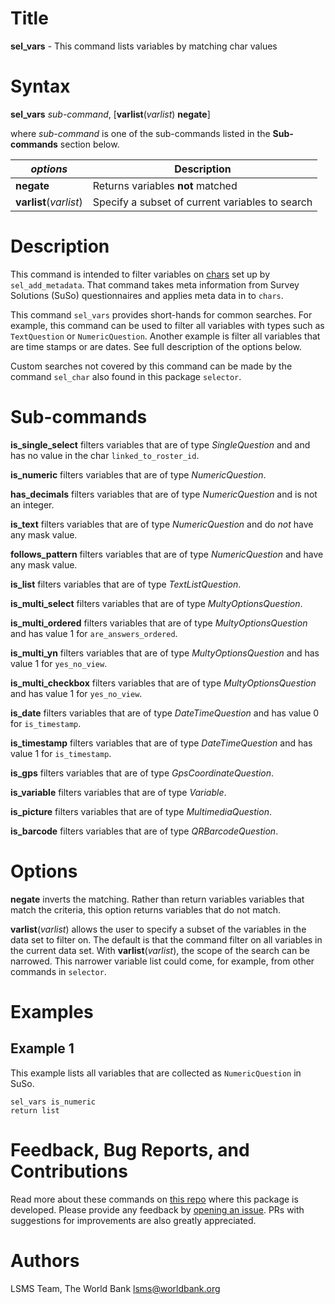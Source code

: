 # Title

__sel_vars__ - This command lists variables by matching char values

# Syntax

__sel_vars__ _sub-command_, [__**var**list__(_varlist_) __**neg**ate__]

where _sub-command_ is one of the sub-commands listed in the __Sub-commands__ section below.

| _options_ | Description |
|-----------|-------------|
| __**neg**ate__ | Returns variables **not** matched |
| __**var**list__(_varlist_) | Specify a subset of current variables to search  |

# Description

This command is intended to filter variables on [chars](https://www.stata.com/manuals/pchar.pdf) set up by `sel_add_metadata`. That command takes meta information from Survey Solutions (SuSo) questionnaires and applies meta data in to `chars`.

This command `sel_vars` provides short-hands for common searches. For example, this command can be used to filter all variables with types such as  `TextQuestion` or `NumericQuestion`. Another example is filter all variables that are time stamps or are dates. See full description of the options below.

Custom searches not covered by this command can be made by the command `sel_char` also found in this package `selector`.

# Sub-commands

__is_single_select__ filters variables that are of type _SingleQuestion_ and
  and has no value in the char `linked_to_roster_id`.

__is_numeric__ filters variables that are of type _NumericQuestion_.

__has_decimals__ filters variables that are of type _NumericQuestion_ and is not an integer.

__is_text__ filters variables that are of type _NumericQuestion_ and do _not_ have any mask value.

__follows_pattern__ filters variables that are of type _NumericQuestion_ and have any mask value.

__is_list__ filters variables that are of type _TextListQuestion_.

__is_multi_select__ filters variables that are of type _MultyOptionsQuestion_.

__is_multi_ordered__ filters variables that are of type _MultyOptionsQuestion_ and has value 1 for `are_answers_ordered`.

__is_multi_yn__ filters variables that are of type _MultyOptionsQuestion_  and has value 1 for `yes_no_view`.

__is_multi_checkbox__ filters variables that are of type _MultyOptionsQuestion_  and has value 1 for `yes_no_view`.

__is_date__ filters variables that are of type _DateTimeQuestion_  and has value 0 for `is_timestamp`.

__is_timestamp__ filters variables that are of type _DateTimeQuestion_  and has value 1 for `is_timestamp`.

__is_gps__ filters variables that are of type _GpsCoordinateQuestion_.

__is_variable__ filters variables that are of type _Variable_.

__is_picture__ filters variables that are of type _MultimediaQuestion_.

__is_barcode__ filters variables that are of type _QRBarcodeQuestion_.

# Options

__**neg**ate__ inverts the matching. Rather than return variables variables that match the criteria, this option returns variables that do not match.

__**var**list__(_varlist_) allows the user to specify a subset of the variables in the data set to filter on. The default is that the command filter on all variables in the current data set. With __**var**list__(_varlist_), the scope of the search can be narrowed. This narrower variable list could come, for example, from other commands in `selector`.

# Examples

## Example 1

This example lists all variables that are collected as `NumericQuestion` in SuSo.

```
sel_vars is_numeric
return list
```

# Feedback, Bug Reports, and Contributions

Read more about these commands on [this repo](https://github.com/lsms-worldbank/selector) where this package is developed. Please provide any feedback by [opening an issue](https://github.com/lsms-worldbank/selector/issues). PRs with suggestions for improvements are also greatly appreciated.

# Authors

LSMS Team, The World Bank lsms@worldbank.org
